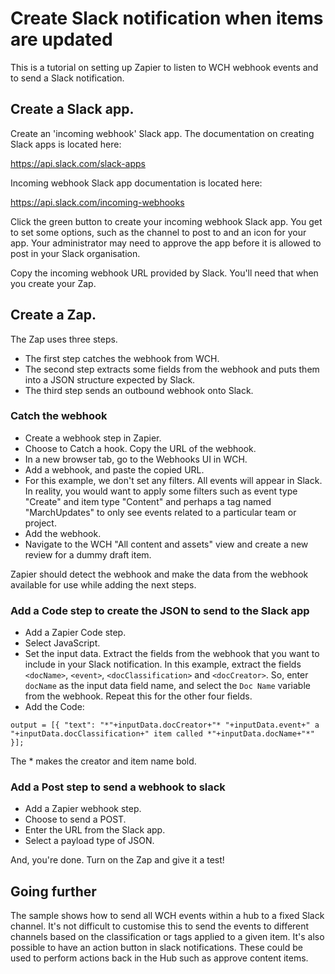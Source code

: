 # Create Slack notification when items are updated

This is a tutorial on setting up Zapier to listen to WCH webhook events and to send a Slack notification.

## Create a Slack app.

Create an 'incoming webhook' Slack app. The documentation on creating Slack apps is located here:

https://api.slack.com/slack-apps

Incoming webhook Slack app documentation is located here:

https://api.slack.com/incoming-webhooks

Click the green button to create your incoming webhook Slack app. You get to set some options, such as the channel to post to and an icon for your app. Your administrator may need to approve the app before it is allowed to post in your Slack organisation.

Copy the incoming webhook URL provided by Slack. You'll need that when you create your Zap. 

## Create a Zap.

The Zap uses three steps. 
- The first step catches the webhook from WCH. 
- The second step extracts some fields from the webhook and puts them into a JSON structure expected by Slack. 
- The third step sends an outbound webhook onto Slack. 

### Catch the webhook

- Create a webhook step in Zapier. 
- Choose to Catch a hook. Copy the URL of the webhook.
- In a new browser tab, go to the Webhooks UI in WCH. 
- Add a webhook, and paste the copied URL.
- For this example, we don't set any filters. All events will appear in Slack. In reality, you would want to apply some filters such as event type "Create" and item type "Content" and perhaps a tag named "MarchUpdates" to only see events related to a particular team or project.
- Add the webhook.
- Navigate to the WCH "All content and assets" view and create a new review for a dummy draft item. 

Zapier should detect the webhook and make the data from the webhook available for use while adding the next steps. 

### Add a Code step to create the JSON to send to the Slack app

- Add a Zapier Code step.
- Select JavaScript.
- Set the input data. Extract the fields from the webhook that you want to include in your Slack notification. In this example, extract the fields `<docName>`, `<event>`, `<docClassification>` and `<docCreator>`. So, enter `docName` as the input data field name, and select the `Doc Name` variable from the webhook. Repeat this for the other four fields.
- Add the Code:

`output = [{
    "text": "*"+inputData.docCreator+"* "+inputData.event+" a "+inputData.docClassification+" item called *"+inputData.docName+"*"
}];`

The * makes the creator and item name bold. 

### Add a Post step to send a webhook to slack

- Add a Zapier webhook step.
- Choose to send a POST.
- Enter the URL from the Slack app. 
- Select a payload type of JSON.

And, you're done. Turn on the Zap and give it a test!

## Going further

The sample shows how to send all WCH events within a hub to a fixed Slack channel. It's not difficult to customise this to send the events to different channels based on the classification or tags applied to a given item. It's also possible to have an action button in slack notifications. These could be used to perform actions back in the Hub
such as approve content items.
